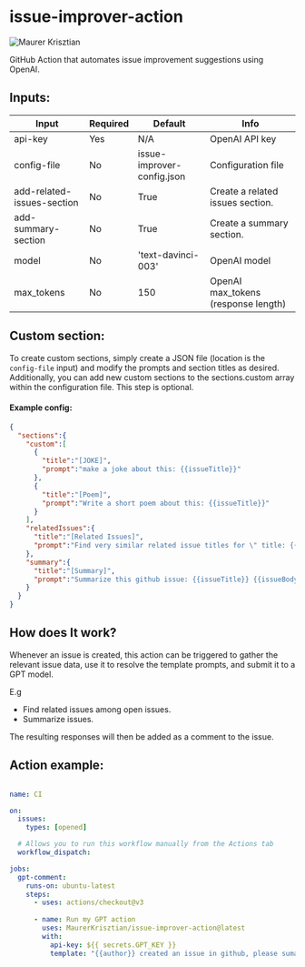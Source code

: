 # issue-improver-action

![Maurer Krisztian](https://user-images.githubusercontent.com/48491140/234571713-eb6a3708-40b5-4b81-903d-7c4d0b16ccea.png)



GitHub Action that automates issue improvement suggestions using OpenAI.

## Inputs:

| Input             | Required | Default                    | Info                                |
| ----------------- |----------|----------------------------|-------------------------------------|
| api-key           | Yes      | N/A                        | OpenAI API key                      |
| config-file       | No       | issue-improver-config.json | Configuration file                  |
| add-related-issues-section| No       | True                       | Create a related issues section.    |
| add-summary-section| No       | True                       | Create a summary section.           |
| model             | No       | 'text-davinci-003'         | OpenAI model                        |
| max_tokens        | No       | 150                        | OpenAI max_tokens (response length) |

## Custom section:

To create custom sections, simply create a JSON file (location is the `config-file` input) and modify the prompts and section titles as desired. Additionally, you can add new custom sections to the sections.custom array within the configuration file. This step is optional.

#### Example config:
```json
{
  "sections":{
    "custom":[
      {
        "title":"[JOKE]",
        "prompt":"make a joke about this: {{issueTitle}}"
      },
      {
        "title":"[Poem]",
        "prompt":"Write a short poem about this: {{issueTitle}}"
      }
    ],
    "relatedIssues":{
      "title":"[Related Issues]",
      "prompt":"Find very similar related issue titles for \" title: {{issueTitle}} \"  from thies issues: {{openIssues}} . If none of them very similar just respond with a \"none\". Make a list of issue title what is may related in this format [title](link) - [the similarity]"
    },
    "summary":{
      "title":"[Summary]",
      "prompt":"Summarize this github issue: {{issueTitle}} {{issueBody}}"
    }
  }
}
```
## How does It work?


Whenever an issue is created, this action can be triggered to gather the relevant issue data, use it to resolve the template prompts, and submit it to a GPT model.

E.g
- Find related issues among open issues.
- Summarize issues.

The resulting responses will then be added as a comment to the issue.

## Action example:


```yml

name: CI

on:
  issues:
    types: [opened]

  # Allows you to run this workflow manually from the Actions tab
  workflow_dispatch:

jobs:
  gpt-comment:
    runs-on: ubuntu-latest
    steps:
      - uses: actions/checkout@v3
      
      - name: Run my GPT action
        uses: MaurerKrisztian/issue-improver-action@latest
        with:
          api-key: ${{ secrets.GPT_KEY }}
          template: "{{author}} created an issue in github, please sumarize it at [sumarize] section and give suggesion how can improve the issue text at [suggesion] section. Apply it for this github issue:  {{issueTitle}} {{issueBody}}"

```
